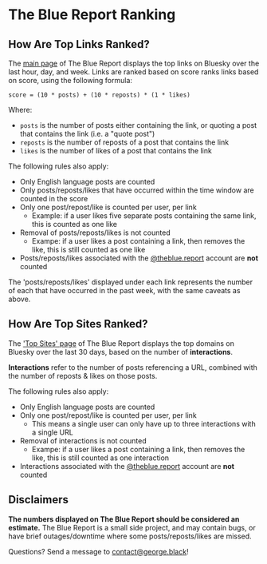 # The Blue Report Ranking

## How Are Top Links Ranked?

The [main page](https://theblue.report) of The Blue Report displays the top links on Bluesky over the last hour, day, and week. Links are ranked based on score ranks links based on score, using the following formula:

```
score = (10 * posts) + (10 * reposts) * (1 * likes)
```

Where:

* `posts` is the number of posts either containing the link, or quoting a post that contains the link (i.e. a "quote post")
* `reposts` is the number of reposts of a post that contains the link
* `likes` is the number of likes of a post that contains the link

The following rules also apply:

* Only English language posts are counted
* Only posts/reposts/likes that have occurred within the time window are counted in the score
* Only one post/repost/like is counted per user, per link
  * Example: if a user likes five separate posts containing the same link, this is counted as one like
* Removal of posts/reposts/likes is not counted
  * Exampe: if a user likes a post containing a link, then removes the like, this is still counted as one like
* Posts/reposts/likes associated with the [@theblue.report](https://bsky.app/profile/theblue.report) account are **not** counted

The 'posts/reposts/likes' displayed under each link represents the number of each that have occurred in the past week, with the same caveats as above.

## How Are Top Sites Ranked?

The ['Top Sites' page](https://theblue.report/sites/) of The Blue Report displays the top domains on Bluesky over the last 30 days, based on the number of **interactions**.

**Interactions** refer to the number of posts referencing a URL, combined with the number of reposts & likes on those posts.

The following rules also apply:

* Only English language posts are counted
* Only one post/repost/like is counted per user, per link
  * This means a single user can only have up to three interactions with a single URL
* Removal of interactions is not counted
  * Exampe: if a user likes a post containing a link, then removes the like, this is still counted as one interaction
* Interactions associated with the [@theblue.report](https://bsky.app/profile/theblue.report) account are **not** counted


## Disclaimers

**The numbers displayed on The Blue Report should be considered an estimate.** The Blue Report is a small side project, and may contain bugs, or have brief outages/downtime where some posts/reposts/likes are missed.

Questions? Send a message to [contact@george.black](mailto:contact@george.black)!
